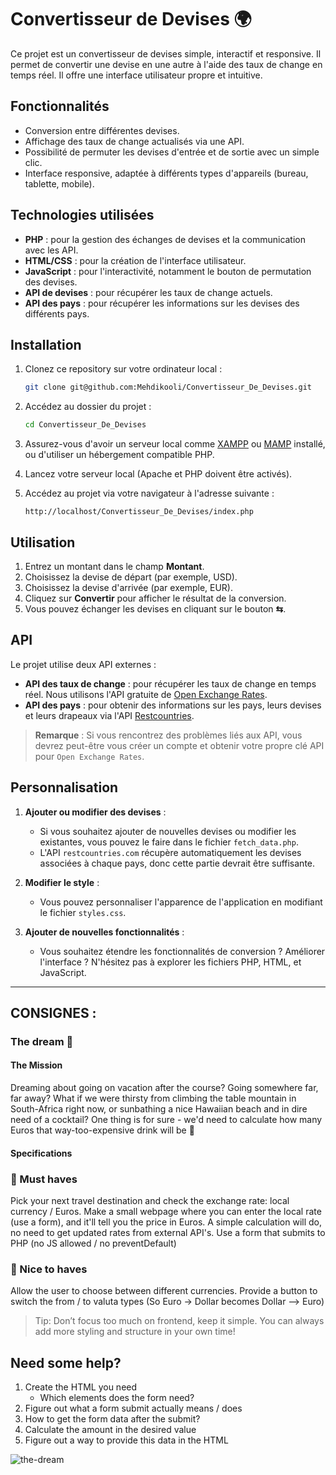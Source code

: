 
# Convertisseur de Devises 🌍

Ce projet est un convertisseur de devises simple, interactif et responsive. Il permet de convertir une devise en une autre à l'aide des taux de change en temps réel. Il offre une interface utilisateur propre et intuitive.

## Fonctionnalités

- Conversion entre différentes devises.
- Affichage des taux de change actualisés via une API.
- Possibilité de permuter les devises d'entrée et de sortie avec un simple clic.
- Interface responsive, adaptée à différents types d'appareils (bureau, tablette, mobile).

## Technologies utilisées

- **PHP** : pour la gestion des échanges de devises et la communication avec les API.
- **HTML/CSS** : pour la création de l'interface utilisateur.
- **JavaScript** : pour l'interactivité, notamment le bouton de permutation des devises.
- **API de devises** : pour récupérer les taux de change actuels.
- **API des pays** : pour récupérer les informations sur les devises des différents pays.

## Installation

1. Clonez ce repository sur votre ordinateur local :
   ```bash
   git clone git@github.com:Mehdikooli/Convertisseur_De_Devises.git
   ```

2. Accédez au dossier du projet :
   ```bash
   cd Convertisseur_De_Devises
   ```

3. Assurez-vous d'avoir un serveur local comme [XAMPP](https://www.apachefriends.org/index.html) ou [MAMP](https://www.mamp.info/en/) installé, ou d'utiliser un hébergement compatible PHP.

4. Lancez votre serveur local (Apache et PHP doivent être activés).

5. Accédez au projet via votre navigateur à l'adresse suivante :
   ```
   http://localhost/Convertisseur_De_Devises/index.php
   ```

## Utilisation

1. Entrez un montant dans le champ **Montant**.
2. Choisissez la devise de départ (par exemple, USD).
3. Choisissez la devise d'arrivée (par exemple, EUR).
4. Cliquez sur **Convertir** pour afficher le résultat de la conversion.
5. Vous pouvez échanger les devises en cliquant sur le bouton **⇆**.

## API

Le projet utilise deux API externes :

- **API des taux de change** : pour récupérer les taux de change en temps réel. Nous utilisons l'API gratuite de [Open Exchange Rates](https://open.er-api.com/).
- **API des pays** : pour obtenir des informations sur les pays, leurs devises et leurs drapeaux via l'API [Restcountries](https://restcountries.com/).

> **Remarque** : Si vous rencontrez des problèmes liés aux API, vous devrez peut-être vous créer un compte et obtenir votre propre clé API pour `Open Exchange Rates`.

## Personnalisation

1. **Ajouter ou modifier des devises** :
   - Si vous souhaitez ajouter de nouvelles devises ou modifier les existantes, vous pouvez le faire dans le fichier `fetch_data.php`.
   - L'API `restcountries.com` récupère automatiquement les devises associées à chaque pays, donc cette partie devrait être suffisante.

2. **Modifier le style** :
   - Vous pouvez personnaliser l'apparence de l'application en modifiant le fichier `styles.css`.

3. **Ajouter de nouvelles fonctionnalités** :
   - Vous souhaitez étendre les fonctionnalités de conversion ? Améliorer l'interface ? N'hésitez pas à explorer les fichiers PHP, HTML, et JavaScript.

---

## CONSIGNES : 

### The dream 🍹

#### The Mission

Dreaming about going on vacation after the course? Going somewhere far, far away? What if we were thirsty from climbing the table mountain in South-Africa right now, or sunbathing a nice Hawaiian beach and in dire need of a cocktail? One thing is for sure - we'd need to calculate how many Euros that way-too-expensive drink will be 💸

#### Specifications

### 🌱 Must haves
Pick your next travel destination and check the exchange rate: local currency / Euros.
Make a small webpage where you can enter the local rate (use a form), and it'll tell you the price in Euros. A simple calculation will do, no need to get updated rates from external API's.
Use a form that submits to PHP (no JS allowed / no preventDefault)

### 🌼 Nice to haves
Allow the user to choose between different currencies.
Provide a button to switch the from / to valuta types (So Euro -> Dollar becomes Dollar --> Euro)

> Tip: Don’t focus too much on frontend, keep it simple. You can always add more styling and structure in your own time!

## Need some help?

1. Create the HTML you need
    - Which elements does the form need?
2. Figure out what a form submit actually means / does
3. How to get the form data after the submit?
4. Calculate the amount in the desired value
5. Figure out a way to provide this data in the HTML

![the-dream](https://camo.githubusercontent.com/44f601f1ce874ed1cf1a590207a4a47adece1261e8e6f7a8a2f62138f0af7fb0/68747470733a2f2f6d656469612e67697068792e636f6d2f6d656469612e67697068792e636d2f6e44637531525046537a33366f2f67697068792e676966)
```